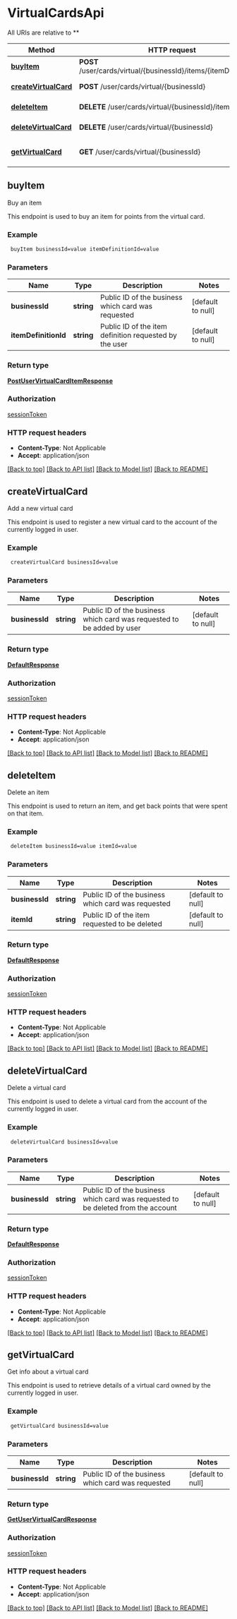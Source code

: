 # VirtualCardsApi

All URIs are relative to **

Method | HTTP request | Description
------------- | ------------- | -------------
[**buyItem**](VirtualCardsApi.md#buyItem) | **POST** /user/cards/virtual/{businessId}/items/{itemDefinitionId} | Buy an item
[**createVirtualCard**](VirtualCardsApi.md#createVirtualCard) | **POST** /user/cards/virtual/{businessId} | Add a new virtual card
[**deleteItem**](VirtualCardsApi.md#deleteItem) | **DELETE** /user/cards/virtual/{businessId}/items/{itemId} | Delete an item
[**deleteVirtualCard**](VirtualCardsApi.md#deleteVirtualCard) | **DELETE** /user/cards/virtual/{businessId} | Delete a virtual card
[**getVirtualCard**](VirtualCardsApi.md#getVirtualCard) | **GET** /user/cards/virtual/{businessId} | Get info about a virtual card



## buyItem

Buy an item

This endpoint is used to buy an item for points from the virtual card.

### Example

```bash
 buyItem businessId=value itemDefinitionId=value
```

### Parameters


Name | Type | Description  | Notes
------------- | ------------- | ------------- | -------------
 **businessId** | **string** | Public ID of the business which card was requested | [default to null]
 **itemDefinitionId** | **string** | Public ID of the item definition requested by the user | [default to null]

### Return type

[**PostUserVirtualCardItemResponse**](PostUserVirtualCardItemResponse.md)

### Authorization

[sessionToken](../README.md#sessionToken)

### HTTP request headers

- **Content-Type**: Not Applicable
- **Accept**: application/json

[[Back to top]](#) [[Back to API list]](../README.md#documentation-for-api-endpoints) [[Back to Model list]](../README.md#documentation-for-models) [[Back to README]](../README.md)


## createVirtualCard

Add a new virtual card

This endpoint is used to register a new virtual card to the account of the currently logged in user.

### Example

```bash
 createVirtualCard businessId=value
```

### Parameters


Name | Type | Description  | Notes
------------- | ------------- | ------------- | -------------
 **businessId** | **string** | Public ID of the business which card was requested to be added by user | [default to null]

### Return type

[**DefaultResponse**](DefaultResponse.md)

### Authorization

[sessionToken](../README.md#sessionToken)

### HTTP request headers

- **Content-Type**: Not Applicable
- **Accept**: application/json

[[Back to top]](#) [[Back to API list]](../README.md#documentation-for-api-endpoints) [[Back to Model list]](../README.md#documentation-for-models) [[Back to README]](../README.md)


## deleteItem

Delete an item

This endpoint is used to return an item, and get back points that were spent on that item.

### Example

```bash
 deleteItem businessId=value itemId=value
```

### Parameters


Name | Type | Description  | Notes
------------- | ------------- | ------------- | -------------
 **businessId** | **string** | Public ID of the business which card was requested | [default to null]
 **itemId** | **string** | Public ID of the item requested to be deleted | [default to null]

### Return type

[**DefaultResponse**](DefaultResponse.md)

### Authorization

[sessionToken](../README.md#sessionToken)

### HTTP request headers

- **Content-Type**: Not Applicable
- **Accept**: application/json

[[Back to top]](#) [[Back to API list]](../README.md#documentation-for-api-endpoints) [[Back to Model list]](../README.md#documentation-for-models) [[Back to README]](../README.md)


## deleteVirtualCard

Delete a virtual card

This endpoint is used to delete a virtual card from the account of the currently logged in user.

### Example

```bash
 deleteVirtualCard businessId=value
```

### Parameters


Name | Type | Description  | Notes
------------- | ------------- | ------------- | -------------
 **businessId** | **string** | Public ID of the business which card was requested to be deleted from the account | [default to null]

### Return type

[**DefaultResponse**](DefaultResponse.md)

### Authorization

[sessionToken](../README.md#sessionToken)

### HTTP request headers

- **Content-Type**: Not Applicable
- **Accept**: application/json

[[Back to top]](#) [[Back to API list]](../README.md#documentation-for-api-endpoints) [[Back to Model list]](../README.md#documentation-for-models) [[Back to README]](../README.md)


## getVirtualCard

Get info about a virtual card

This endpoint is used to retrieve details of a virtual card owned by the currently logged in user.

### Example

```bash
 getVirtualCard businessId=value
```

### Parameters


Name | Type | Description  | Notes
------------- | ------------- | ------------- | -------------
 **businessId** | **string** | Public ID of the business which card was requested | [default to null]

### Return type

[**GetUserVirtualCardResponse**](GetUserVirtualCardResponse.md)

### Authorization

[sessionToken](../README.md#sessionToken)

### HTTP request headers

- **Content-Type**: Not Applicable
- **Accept**: application/json

[[Back to top]](#) [[Back to API list]](../README.md#documentation-for-api-endpoints) [[Back to Model list]](../README.md#documentation-for-models) [[Back to README]](../README.md)

